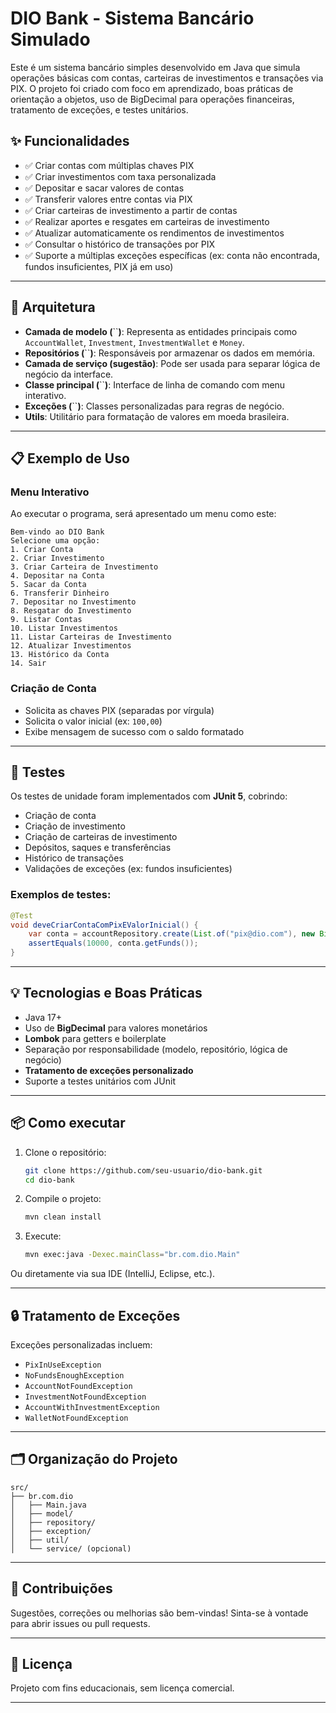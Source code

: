 # DIO Bank - Sistema Bancário Simulado

Este é um sistema bancário simples desenvolvido em Java que simula operações básicas com contas, carteiras de investimentos e transações via PIX. O projeto foi criado com foco em aprendizado, boas práticas de orientação a objetos, uso de BigDecimal para operações financeiras, tratamento de exceções, e testes unitários.

## ✨ Funcionalidades

- ✅ Criar contas com múltiplas chaves PIX
- ✅ Criar investimentos com taxa personalizada
- ✅ Depositar e sacar valores de contas
- ✅ Transferir valores entre contas via PIX
- ✅ Criar carteiras de investimento a partir de contas
- ✅ Realizar aportes e resgates em carteiras de investimento
- ✅ Atualizar automaticamente os rendimentos de investimentos
- ✅ Consultar o histórico de transações por PIX
- ✅ Suporte a múltiplas exceções específicas (ex: conta não encontrada, fundos insuficientes, PIX já em uso)

---

## 🧱 Arquitetura

- **Camada de modelo (**``**)**: Representa as entidades principais como `AccountWallet`, `Investment`, `InvestmentWallet` e `Money`.
- **Repositórios (**``**)**: Responsáveis por armazenar os dados em memória.
- **Camada de serviço (sugestão)**: Pode ser usada para separar lógica de negócio da interface.
- **Classe principal (**``**)**: Interface de linha de comando com menu interativo.
- **Exceções (**``**)**: Classes personalizadas para regras de negócio.
- **Utils**: Utilitário para formatação de valores em moeda brasileira.

---

## 📋 Exemplo de Uso

### Menu Interativo

Ao executar o programa, será apresentado um menu como este:

```
Bem-vindo ao DIO Bank
Selecione uma opção:
1. Criar Conta
2. Criar Investimento
3. Criar Carteira de Investimento
4. Depositar na Conta
5. Sacar da Conta
6. Transferir Dinheiro
7. Depositar no Investimento
8. Resgatar do Investimento
9. Listar Contas
10. Listar Investimentos
11. Listar Carteiras de Investimento
12. Atualizar Investimentos
13. Histórico da Conta
14. Sair
```

### Criação de Conta

- Solicita as chaves PIX (separadas por vírgula)
- Solicita o valor inicial (ex: `100,00`)
- Exibe mensagem de sucesso com o saldo formatado

---

## 🧰 Testes

Os testes de unidade foram implementados com **JUnit 5**, cobrindo:

- Criação de conta
- Criação de investimento
- Criação de carteiras de investimento
- Depósitos, saques e transferências
- Histórico de transações
- Validações de exceções (ex: fundos insuficientes)

### Exemplos de testes:

```java
@Test
void deveCriarContaComPixEValorInicial() {
    var conta = accountRepository.create(List.of("pix@dio.com"), new BigDecimal("100.00"));
    assertEquals(10000, conta.getFunds());
}
```

---

## 💡 Tecnologias e Boas Práticas

- Java 17+
- Uso de **BigDecimal** para valores monetários
- **Lombok** para getters e boilerplate
- Separação por responsabilidade (modelo, repositório, lógica de negócio)
- **Tratamento de exceções personalizado**
- Suporte a testes unitários com JUnit

---

## 📦 Como executar

1. Clone o repositório:

   ```bash
   git clone https://github.com/seu-usuario/dio-bank.git
   cd dio-bank
   ```

2. Compile o projeto:

   ```bash
   mvn clean install
   ```

3. Execute:

   ```bash
   mvn exec:java -Dexec.mainClass="br.com.dio.Main"
   ```

Ou diretamente via sua IDE (IntelliJ, Eclipse, etc.).

---

## 🔒 Tratamento de Exceções

Exceções personalizadas incluem:

- `PixInUseException`
- `NoFundsEnoughException`
- `AccountNotFoundException`
- `InvestmentNotFoundException`
- `AccountWithInvestmentException`
- `WalletNotFoundException`

---

## 🗂 Organização do Projeto

```
src/
├── br.com.dio
│   ├── Main.java
│   ├── model/
│   ├── repository/
│   ├── exception/
│   ├── util/
│   └── service/ (opcional)
```

---

## 🤝 Contribuições

Sugestões, correções ou melhorias são bem-vindas! Sinta-se à vontade para abrir issues ou pull requests.

---

## 📄 Licença

Projeto com fins educacionais, sem licença comercial.

---

